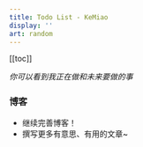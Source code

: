 ```yaml
---
title: Todo List - KeMiao
display: ''
art: random
---
```


[[toc]]

<SubNav />

*你可以看到我正在做和未来要做的事*

### 博客

- 继续完善博客！
- 撰写更多有意思、有用的文章~
